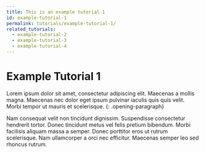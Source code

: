 ```yaml
---
title: This is an example tutorial 1
id: example-tutorial-1
permalink: tutorials/example-tutorial-1/
related_tutorials:
  - example-tutorial-2
  - example-tutorial-3
  - example-tutorial-4
---
```


# Example Tutorial 1

Lorem ipsum dolor sit amet, consectetur adipiscing elit. Maecenas a mollis magna. Maecenas nec dolor eget ipsum pulvinar iaculis quis quis velit. Morbi tempor ut mauris et scelerisque.
{: .opening-paragraph}

Nam consequat velit non tincidunt dignissim. Suspendisse consectetur hendrerit tortor. Donec tincidunt metus vel felis pretium bibendum. Morbi facilisis aliquam massa a semper. Donec porttitor eros ut rutrum scelerisque. Nam ullamcorper a orci nec efficitur. Maecenas semper leo sed rhoncus rutrum.
